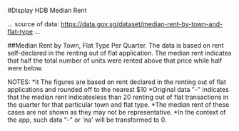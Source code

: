 #Display HDB Median Rent

...
source of data: 
https://data.gov.sg/dataset/median-rent-by-town-and-flat-type
...

##Median Rent by Town, Flat Type Per Quarter. 
The data is based on rent self-declared in the renting out of flat application. 
The median rent indicates that half the total number of units were rented above that price while half were below.

NOTES:
*it The figures are based on rent declared in the renting out of flat applications and rounded off to the nearest $10
*Original data "-" indicates that the median rent indicatesless than 20 renting out of flat transactions in the quarter for that particular town and flat type. 
*The median rent of these cases are not shown as they may not be representative.
*In the context of the app, such data "-" or 'na' will be transformed to 0.
